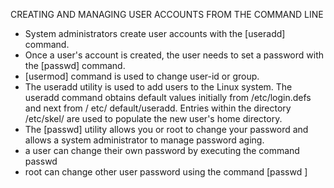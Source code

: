 CREATING AND MANAGING USER ACCOUNTS FROM THE COMMAND LINE
- System administrators create user accounts with the [useradd] command.
- Once a user's account is created, the user needs to set a password with the [passwd] command.
- [usermod] command is used to change user-id or group.
- The useradd utility is used to add users to the Linux system. The useradd command obtains default values initially from /etc/login.defs and next from / etc/ default/useradd. Entries within the directory /etc/skel/ are used to populate the new user's home directory.
- The [passwd] utility allows you or root to change your password and allows a system administrator to manage password aging.
- a user can change their own password by executing the command passwd
- root can change other user password using the command [passwd <username>]